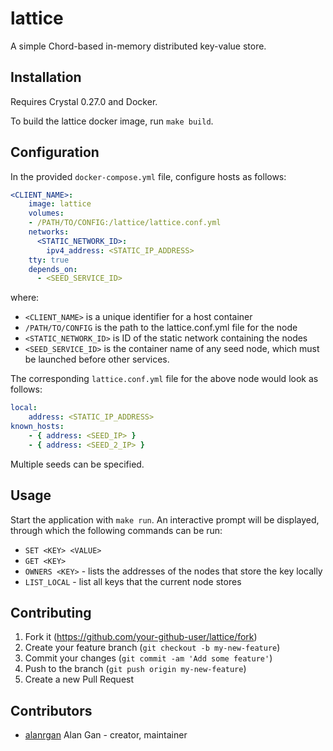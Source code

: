 # lattice

A simple Chord-based in-memory distributed key-value store. 

## Installation

Requires Crystal 0.27.0 and Docker.

To build the lattice docker image, run `make build`.

## Configuration

In the provided `docker-compose.yml` file, configure hosts as follows:

```yaml
<CLIENT_NAME>:
    image: lattice
    volumes:
    - /PATH/TO/CONFIG:/lattice/lattice.conf.yml
    networks:
      <STATIC_NETWORK_ID>:
        ipv4_address: <STATIC_IP_ADDRESS>
    tty: true
    depends_on:
      - <SEED_SERVICE_ID>
```

where:
- `<CLIENT_NAME>` is a unique identifier for a host container
- `/PATH/TO/CONFIG` is the path to the lattice.conf.yml file for the node
- `<STATIC_NETWORK_ID>` is ID of the static network containing the nodes
- `<SEED_SERVICE_ID>` is the container name of any seed node, which must be launched before other services.

The corresponding `lattice.conf.yml` file for the above node would look as follows:

```yaml
local:
    address: <STATIC_IP_ADDRESS>
known_hosts:
    - { address: <SEED_IP> }
    - { address: <SEED_2_IP> }
```

Multiple seeds can be specified.

## Usage

Start the application with `make run`. An interactive prompt will be displayed, through which the following commands can be run:

- `SET <KEY> <VALUE>`
- `GET <KEY>`
- `OWNERS <KEY>` - lists the addresses of the nodes that store the key locally
- `LIST_LOCAL` - list all keys that the current node stores

## Contributing

1. Fork it (<https://github.com/your-github-user/lattice/fork>)
2. Create your feature branch (`git checkout -b my-new-feature`)
3. Commit your changes (`git commit -am 'Add some feature'`)
4. Push to the branch (`git push origin my-new-feature`)
5. Create a new Pull Request

## Contributors

- [alanrgan](https://github.com/alanrgan) Alan Gan - creator, maintainer
